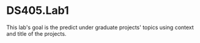 # DS405.Lab1

This lab's goal is the predict under graduate projects' topics using context and title of the projects.
